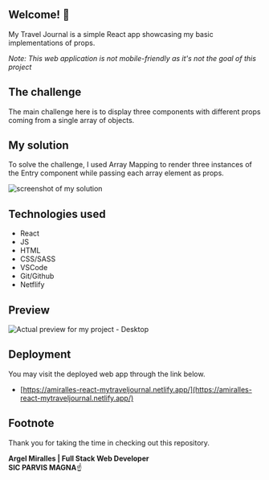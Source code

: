 ## Welcome! 👋

My Travel Journal is a simple React app showcasing my basic implementations of props.

_Note: This web application is not mobile-friendly as it's not the goal of this project_

## The challenge

The main challenge here is to display three components with different props coming from a single array of objects.

## My solution

To solve the challenge, I used Array Mapping to render three instances of the Entry component while passing each array element as props.

![screenshot of my solution](https://i.ibb.co/6vCdrkm/entryreact.png)

## Technologies used

- React
- JS
- HTML
- CSS/SASS
- VSCode
- Git/Github
- Netflify

## Preview

![Actual preview for my project - Desktop](https://i.ibb.co/yNk8pXb/amiralles-react-mytraveljournal-netlify-app.png)

## Deployment

You may visit the deployed web app through the link below.

- [https://amiralles-react-mytraveljournal.netlify.app/](https://amiralles-react-mytraveljournal.netlify.app/)

## Footnote

Thank you for taking the time in checking out this repository.

**Argel Miralles | Full Stack Web Developer**<br>
**SIC PARVIS MAGNA**☝
